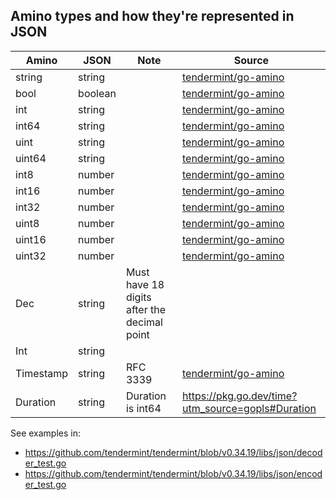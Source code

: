 ## Amino types and how they're represented in JSON

| Amino     | JSON    | Note                                        | Source                                                                                                            |
| --------- | ------- | ------------------------------------------- | ----------------------------------------------------------------------------------------------------------------- |
| string    | string  |                                             | [tendermint/go-amino](https://github.com/tendermint/go-amino/blob/8e779b71f4/json-decode.go#L142-L143)            |
| bool      | boolean |                                             | [tendermint/go-amino](https://github.com/tendermint/go-amino/blob/8e779b71f4/json-decode.go#L142-L143)            |
| int       | string  |                                             | [tendermint/go-amino](https://github.com/tendermint/go-amino/blob/8e779b71f4/json-decode.go#L116-L121)            |
| int64     | string  |                                             | [tendermint/go-amino](https://github.com/tendermint/go-amino/blob/8e779b71f4/json-decode.go#L116-L121)            |
| uint      | string  |                                             | [tendermint/go-amino](https://github.com/tendermint/go-amino/blob/8e779b71f4/json-decode.go#L116-L121)            |
| uint64    | string  |                                             | [tendermint/go-amino](https://github.com/tendermint/go-amino/blob/8e779b71f4/json-decode.go#L116-L121)            |
| int8      | number  |                                             | [tendermint/go-amino](https://github.com/tendermint/go-amino/blob/8e779b71f4/json-decode.go#L130-L132)            |
| int16     | number  |                                             | [tendermint/go-amino](https://github.com/tendermint/go-amino/blob/8e779b71f4/json-decode.go#L130-L132)            |
| int32     | number  |                                             | [tendermint/go-amino](https://github.com/tendermint/go-amino/blob/8e779b71f4/json-decode.go#L130-L132)            |
| uint8     | number  |                                             | [tendermint/go-amino](https://github.com/tendermint/go-amino/blob/8e779b71f4/json-decode.go#L130-L132)            |
| uint16    | number  |                                             | [tendermint/go-amino](https://github.com/tendermint/go-amino/blob/8e779b71f4/json-decode.go#L130-L132)            |
| uint32    | number  |                                             | [tendermint/go-amino](https://github.com/tendermint/go-amino/blob/8e779b71f4/json-decode.go#L130-L132)            |
| Dec       | string  | Must have 18 digits after the decimal point |                                                                                                                   |
| Int       | string  |                                             |
| Timestamp | string  | RFC 3339                                    | [tendermint/go-amino](https://github.com/tendermint/tendermint/blob/8e779b71f4/libs/json/decoder_test.go#L64-L66) |
| Duration  | string  | Duration is int64                           | https://pkg.go.dev/time?utm_source=gopls#Duration                                                                 |

See examples in:

- https://github.com/tendermint/tendermint/blob/v0.34.19/libs/json/decoder_test.go
- https://github.com/tendermint/tendermint/blob/v0.34.19/libs/json/encoder_test.go
